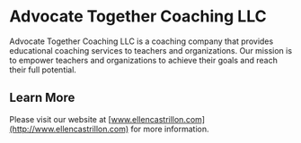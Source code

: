 # Advocate Together Coaching LLC

Advocate Together Coaching LLC is a coaching company that provides educational coaching services to teachers and organizations. Our mission is to empower teachers and organizations to achieve their goals and reach their full potential.

## Learn More

Please visit our website at [www.ellencastrillon.com](http://www.ellencastrillon.com) for more information.
